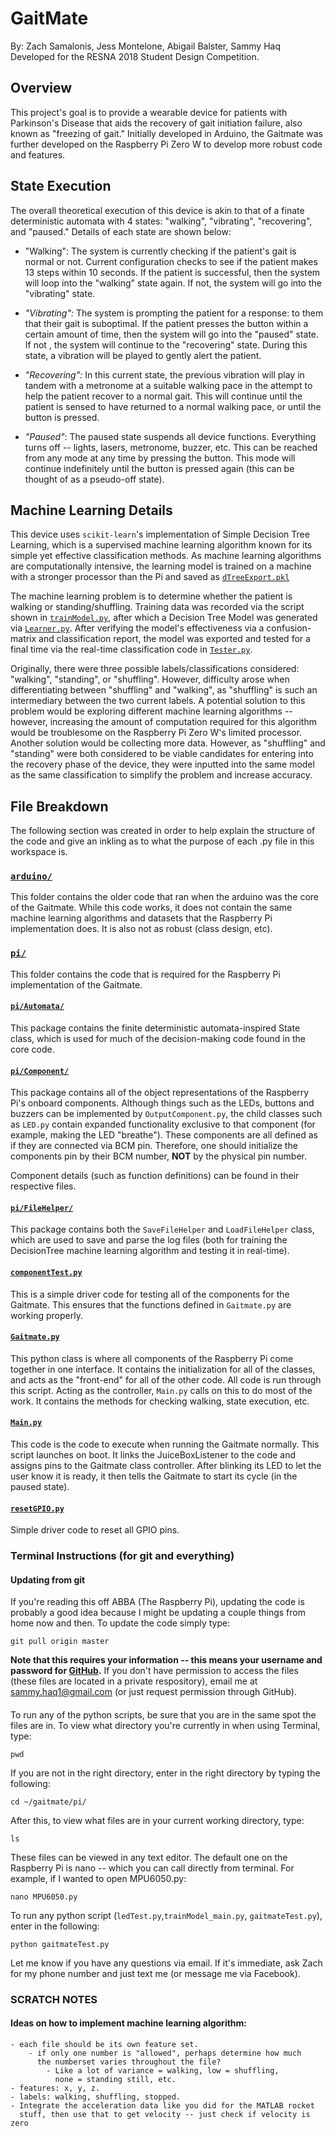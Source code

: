 # GaitMate
By: Zach Samalonis, Jess Montelone, Abigail Balster, Sammy Haq
Developed for the RESNA 2018 Student Design Competition.

## Overview

This project's goal is to provide a wearable device for patients with
Parkinson's Disease that aids the recovery of gait initiation failure,
also known as "freezing of gait." Initially developed in Arduino, the
Gaitmate was further developed on the Raspberry Pi Zero W to develop
more robust code and features.

## State Execution
The overall theoretical execution of this device is akin to that of a finate
deterministic automata with 4 states: "walking", "vibrating", "recovering", and
"paused." Details of each state are shown below:

 - "Walking": The system is currently checking if the patient's gait is normal
 or not. Current configuration checks to see if the patient makes 13 steps
 within 10 seconds. If the patient is successful, then the system will loop
 into the "walking" state again. If not, the system will go into the "vibrating"
 state.

 - *"Vibrating":* The system is prompting the patient for a response: to
 them that their gait is suboptimal. If the patient presses the button within
 a certain amount of time, then the system will go into the "paused" state. If
 not , the system will continue to the "recovering" state. During this state,
 a vibration will be played to gently alert the patient.

 - *"Recovering":* In this current state, the previous
 vibration will play in tandem with a metronome at a suitable walking pace in
 the attempt to help the patient recover to a normal gait. This will continue
 until the patient is sensed to have returned to a normal walking pace, or until
 the button is pressed.

 - *"Paused"*: The paused state suspends all device functions. Everything turns off --
 lights, lasers, metronome, buzzer, etc. This can be reached from any mode at
 any time by pressing the button. This mode will continue indefinitely until
 the button is pressed again (this can be thought of as a pseudo-off state).

## Machine Learning Details
This device uses `scikit-learn`'s implementation of Simple Decision Tree
Learning, which is a supervised machine learning algorithm known for its simple
yet effective classification methods. As machine learning algorithms are
computationally intensive, the learning model is trained on a machine with a
stronger processor than the Pi and saved as [`dTreeExport.pkl`](pi/MachineLearn/dTreeExport.pkl)

The machine learning problem is to determine whether the patient is walking or
standing/shuffling. Training data was recorded via the script shown in
[`trainModel.py`](pi/MachineLearn/trainModel.py), after which a Decision Tree
Model was generated via [`Learner.py`](pi/MachineLearn/Learner.py). After
verifying the model's effectiveness via a confusion-matrix and classification
report, the model was exported and tested for a final time via the real-time
classification code in [`Tester.py`](pi/MachineLearn/Tester.py).

Originally, there were three possible labels/classifications considered:
"walking", "standing", or "shuffling". However, difficulty arose when
differentiating between "shuffling" and "walking", as "shuffling" is such an
intermediary between the two current labels. A potential solution to this problem
would be exploring different machine learning algorithms -- however, increasing
the amount of computation required for this algorithm would be troublesome on
the Raspberry Pi Zero W's limited processor. Another solution would be collecting more data. However, as "shuffling" and "standing" were both considered to be viable
candidates for entering into the recovery phase of the device, they were
inputted into the same model as the same classification to simplify the problem
and increase accuracy.


## File Breakdown
The following section was created in order to help explain the structure of the
code and give an inkling as to what the purpose of each .py file in this
workspace is.

### [`arduino/`](arduino/)
This folder contains the older code that ran when the arduino was the core of
the Gaitmate. While this code works, it does not contain the same machine learning
algorithms and datasets that the Raspberry Pi implementation does. It is also
not as robust (class design, etc). 

### [`pi/`](pi/)
This folder contains the code that is required for the Raspberry Pi
implementation of the Gaitmate.

#### [`pi/Automata/`](pi/Automata/)
This package contains the finite deterministic automata-inspired State class,
which is used for much of the decision-making code found in the core code.

#### [`pi/Component/`](pi/Component/)
This package contains all of the object representations of the Raspberry Pi's
onboard components. Although things such as the LEDs, buttons and buzzers can be
implemented by `OutputComponent.py`, the child classes such as `LED.py` contain
expanded functionality exclusive to that component (for example, making the LED
"breathe"). These components are all defined as if they are connected via BCM
pin. Therefore, one should initialize the components pin by their BCM number,
**NOT** by the physical pin number.

Component details (such as function definitions) can be found in their respective files.

#### [`pi/FileHelper/`](pi/FileHelper/)
This package contains both the `SaveFileHelper` and `LoadFileHelper` class,
which are used to save and parse the log files (both for training the
DecisionTree machine learning algorithm and testing it in real-time).

#### [`componentTest.py`](pi/componentTest.py)
This is a simple driver code for testing all of the components for the Gaitmate.
This ensures that the functions defined in `Gaitmate.py` are working properly.

#### [`Gaitmate.py`](pi/Gaitmate.py)
This python class is where all components of the Raspberry Pi come together in
one interface. It contains the initialization for all of the classes, and acts
as the "front-end" for all of the other code. All code is run through this
script. Acting as the controller, `Main.py` calls on this to do most of the
work. It contains the methods for checking walking, state execution, etc.

#### [`Main.py`](pi/Main.py)
This code is the code to execute when running the Gaitmate normally. This script
launches on boot. It links the JuiceBoxListener to the code and assigns pins to
the Gaitmate class controller. After blinking its LED to let the user know it is ready,
it then tells the Gaitmate to start its cycle (in the paused state).

#### [`resetGPIO.py`](pi/resetGPIO.py)
Simple driver code to reset all GPIO pins.


### Terminal Instructions (for git and everything)
#### Updating from git
If you're reading this off ABBA (The Raspberry Pi), updating the code is
probably a good idea because I might be updating a couple things from home now
and then. To update the code simply type:
```
git pull origin master
```
**Note that this requires your information -- this means your username and
password for [GitHub](https://www.github.com/).** If you don't have permission to access the files (these files are located in a private respository), email me at sammy.haq1@gmail.com (or just request permission through GitHub).

####
To run any of the python scripts, be sure that you are in the same spot the
files are in.
To view what directory you're currently in when using Terminal, type:
```
pwd
```
If you are not in the right directory, enter in the right directory by typing
the following:
```
cd ~/gaitmate/pi/
```

After this, to view what files are in your current working directory, type:
```
ls
```
These files can be viewed in any text editor. The default one on the Raspberry
Pi is nano -- which you can call directly from terminal. For example, if I
wanted to open MPU6050.py:
```
nano MPU6050.py
```
To run any python script (`ledTest.py`,`trainModel_main.py`, `gaitmateTest.py`), enter in the following:
```
python gaitmateTest.py
```

Let me know if you have any questions via email. If it's immediate, ask Zach for my phone number and just text me (or message me via Facebook).


### SCRATCH NOTES

#### Ideas on how to implement machine learning algorithm:
	- each file should be its own feature set.
		- if only one number is "allowed", perhaps determine how much
		  the numberset varies throughout the file?
			- Like a lot of variance = walking, low = shuffling,
			  none = standing still, etc.
	- features: x, y, z.
	- labels: walking, shuffling, stopped.
	- Integrate the acceleration data like you did for the MATLAB rocket
	  stuff, then use that to get velocity -- just check if velocity is zero
